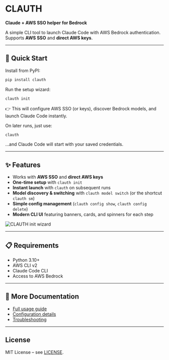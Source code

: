 # CLAUTH
**Claude + AWS SSO helper for Bedrock**

A simple CLI tool to launch Claude Code with AWS Bedrock authentication. Supports **AWS SSO** and **direct AWS keys**.

---
## 🚀 Quick Start

Install from PyPI:
```bash
pip install clauth
```

Run the setup wizard:
```bash
clauth init
```

👉 This will configure AWS SSO (or keys), discover Bedrock models, and launch Claude Code instantly.

On later runs, just use:
```bash
clauth
```
…and Claude Code will start with your saved credentials.

---
## ✨ Features

- Works with **AWS SSO** and **direct AWS keys**
- **One-time setup** with `clauth init`
- **Instant launch** with `clauth` on subsequent runs
- **Model discovery & switching** with `clauth model switch` (or the shortcut `clauth sm`)
- **Simple config management** (`clauth config show`, `clauth config delete`)
- **Modern CLI UI** featuring banners, cards, and spinners for each step

![CLAUTH init wizard](assets/images/clauth-init.png)

---
## 📋 Requirements

- Python 3.10+
- AWS CLI v2
- Claude Code CLI
- Access to AWS Bedrock

---
## 📖 More Documentation

- [Full usage guide](https://github.com/khordoo/clauth#usage)
- [Configuration details](https://github.com/khordoo/clauth#configuration)
- [Troubleshooting](https://github.com/khordoo/clauth#troubleshooting)

---
## License

MIT License – see [LICENSE](LICENSE).
